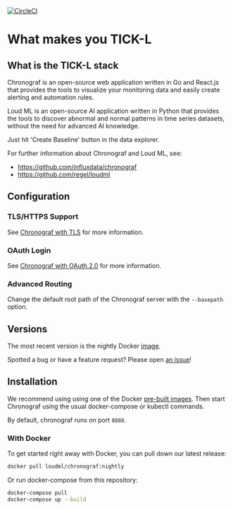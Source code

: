 [![CircleCI](https://circleci.com/gh/loudml/chronograf.svg?style=svg)](https://circleci.com/gh/loudml/chronograf)

# What makes you TICK-L

## What is the TICK-L stack

Chronograf is an open-source web application written in Go and React.js that
provides the tools to visualize your monitoring data and easily create alerting
and automation rules.

Loud ML is an open-source AI application written in Python that provides the
tools to discover abnormal and normal patterns in time series datasets, without
the need for advanced AI knowledge.

Just hit 'Create Baseline' button in the data explorer.

For further information about Chronograf and Loud ML, see:
* https://github.com/influxdata/chronograf
* https://github.com/regel/loudml

## Configuration

### TLS/HTTPS Support

See
[Chronograf with TLS](https://github.com/influxdata/chronograf/blob/master/docs/tls.md)
for more information.

### OAuth Login

See
[Chronograf with OAuth 2.0](https://github.com/influxdata/chronograf/blob/master/docs/auth.md)
for more information.

### Advanced Routing

Change the default root path of the Chronograf server with the `--basepath`
option.

## Versions

The most recent version is the nightly Docker
[image](https://hub.docker.com/r/loudml/chronograf).

Spotted a bug or have a feature request? Please open
[an issue](https://github.com/loudml/chronograf/issues/new)!

## Installation

We recommend using using one of the Docker
[pre-built images](https://hub.docker.com/r/loudml/chronograf/tags). Then start
Chronograf using the usual docker-compose or kubectl commands.

By default, chronograf runs on port `8888`.

### With Docker

To get started right away with Docker, you can pull down our latest release:

```sh
docker pull loudml/chronograf:nightly
```

Or run docker-compose from this repository:
 
```sh
docker-compose pull
docker-compose up --build
```

